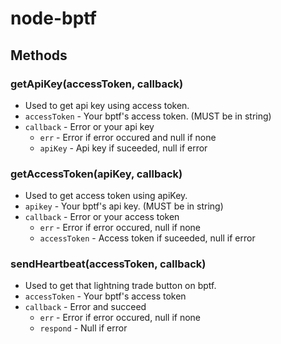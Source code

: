 # node-bptf

## Methods
### getApiKey(accessToken, callback)  
* Used to get api key using access token.
* `accessToken` - Your bptf's access token. (MUST be in string)
* `callback` -  Error or your api key
	* `err` - Error if error occured and null if none
	* `apiKey` - Api key if suceeded, null if error

### getAccessToken(apiKey, callback)
* Used to get access token using apiKey.
* `apikey` - Your bptf's api key. (MUST be in string)
* `callback` - Error or your access token
	* `err` - Error if error occured, null if none
	* `accessToken` - Access token if suceeded, null if error

### sendHeartbeat(accessToken, callback)
* Used to get that lightning trade button on bptf.
* `accessToken` - Your bptf's access token
* `callback` - Error and succeed
	* `err` - Error if error occured, null if none
	* `respond` - Null if error